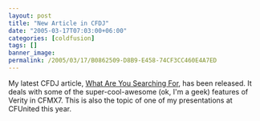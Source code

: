 ```yaml
---
layout: post
title: "New Article in CFDJ"
date: "2005-03-17T07:03:00+06:00"
categories: [coldfusion]
tags: []
banner_image: 
permalink: /2005/03/17/B0862509-D8B9-E458-74CF3CC460E4A7ED
---
```


My latest CFDJ article, <a href="http://www.sys-con.com/story/?storyid=48660&DE=1">What Are You Searching For</a>, has been released. It deals with some of the super-cool-awesome (ok, I'm a geek) features of Verity in CFMX7. This is also the topic of one of my presentations at CFUnited this year.